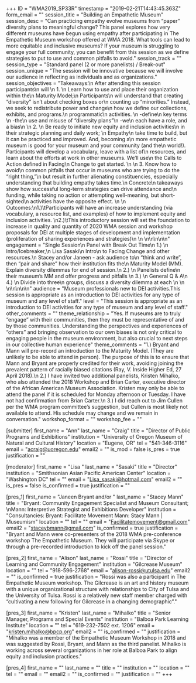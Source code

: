 +++
ID = "WMA2019_SP33R"
timestamp = "2019-02-21T14:43:45.363Z"
form_email = ""
session_title = "Building an Empathetic Museum"
session_desc = "Can practicing empathy evolve museums from “paper” diversity plans to meaningful change? This panel explores how very different museums have begun using empathy after participating in The Empathetic Museum workshop offered at WMA 2018. What tools can lead to more equitable and inclusive museums? If your museum is struggling to engage your full community, you can benefit from this session as we define strategies to put to use and common pitfalls to avoid."
session_track = ""
session_type = "Standard panel (2 or more panelists) / Break-out"
session_unique = "The session will be innovative because we will involve our audience in reflecting as individuals and as organizations."
session_objectives = "Takeaways:\n  After attending this session participants\n  will \n  1.     \n  Learn how to use and place their organization within the\n  Maturity Model;\n  Participants\n  will understand that creating “diversity” isn’t about checking boxes or\n  counting up “minorities.” Instead, we seek to redistribute power and change\n  how we define our collections, exhibits, and programs.\n  programmatic\n  activities. \n  -define\n  key terms \n  -the\n  use and misuse of “diversity plans”\n  -we\n  each have a role, and a bias\n   \n  2.     \n  Be ready to initiate new equity and inclusion activities\n  in their strategic planning and daily work; \n  Empathy\n  take time to build, but it can be practiced and improved. And, becoming a\n  more empathetic museum is good for your museum and your community (and the\n  world!). Participants will develop a vocabulary, leave with a list of\n  resources, and learn about the efforts at work in other museums. We’ll use\n  the Calls to Action defined in Facing\n  Change to get started. \n   \n  3.      Know how to avoid\n  common pitfalls that occur in museums who are trying to do the “right thing,”\n  but result in further alienating constituencies, especially understanding that building empathy takes time.\n  Concrete\n  takeaways show how successful long-term strategies can drive attendance and\n  funding, while taking no action or attempting well-meaning, but short-sighted\n  activities have the opposite effect. \n   \n  Outcomes:\n1.)\tParticipants will have an increase understanding (via vocabulary, a resource list, and examples) of how to implement equity and inclusion activities. \n2.)\tThis introductory session will set the foundation to increase in quality and quantity of 2020 WMA session and workshop proposals for DEI at multiple stages of development and implementation (proliferation of sharing experiences and strategies)\n  \n \n\n\n\n\n"
engagement = "Single Session\n  Panel with Break Out Time\n  1.)   \n  Intro/Icebreaker,\n  Lisa Sasaki\n  Intro\n  to Facing Change and other resources.\n  Stacey and/or Janeen -  ask audience to\n  “think and write”, then “pair and share” how their institution fits the\n  Maturity Model (MM). Explain diversity dilemmas for end of session.\n  2.)   \n  Panelists define\n  their museum’s MM and offer progress and pitfalls \n  3.)   \n  General Q & A\n  4.)   \n  Divide into three\n  groups, discuss a diversity dilemma at each \n  \n \n\n\n\n\n"
audience = "Museum professionals new to DEI activities.This session is appropriate as an introduction to DEI activities for any type of museum and any level of staff."
level = "This session is appropriate as an introduction to DEI activities for any type of museum and any level of staff."
other_comments = ""
theme_relationship = "Yes. If museums are to truly “engage” with their communities, then they must be representative of and by those communities. Understanding the perspectives and experiences of “others” and bringing observation to our own biases is not only critical to engaging people in the museum environment, but also crucial to next steps in our collective human experience"
theme_comments = "1.) Bryant and Mann will pre-record an introduction to the Maturity Model. (They are unlikely to be able to attend in person). The purpose of this is to ensure that Mann and Bryant are properly credited for their work, avoiding joining the prevalent pattern of racially biased citations (Ray, V. Inside Higher Ed, 27 April 2018).\n 2.) I have invited two additional panelists, Kristen Mihalko, who also attended the 2018 Workshop and Brian Carter, executive director of the African American Museum Association. Kristen may only be able to attend the panel if it is scheduled for Monday afternoon or Tuesday. I have not had confirmation from Brian Carter.\n 3.) I did reach out to Jim Cullen per the WMA program committee’s suggestion, but Cullen is most likely not available to attend. His schedule may change and we remain in conversation."
workshop_format = ""
workshop_fee = ""

[submitter]
first_name = "Ann"
last_name = "Craig"
title = "Director of Public Programs and Exhibitions"
institution = "University of Oregon Museum of Natural and Cultural History"
location = "Eugene, OR"
tel = "541-346-3116"
email = "acraig@uoregon.edu"
email2 = ""
is_mod = false
is_pres = true
justification = ""

[moderator]
first_name = "Lisa "
last_name = "Sasaki"
title = "Director"
institution = "Smithsonian Asian Pacific American Center"
location = "Washington DC"
tel = ""
email = "Lisa_sasaki@hotmail.com"
email2 = ""
is_pres = false
is_confirmed = true
justification = ""

[pres_1]
first_name = "Janeen Bryant and/or "
last_name = "Stacey Mann"
title = "Bryant: Community Engagement Specialist and Museum Consultant; \nMann: Interpretive Strategist and Exhibitions Developer"
institution = "Consultancies: Bryant: Facilitate Movement Mann: Stacy Mann | Museumism"
location = ""
tel = ""
email = "Facilitatemovement@gmail.com"
email2 = "staceybmann@gmail.com"
is_confirmed = true
justification = "Bryant and Mann were co-presenters of the 2018 WMA pre-conference workshop The Empathetic Museum. They will participate via Skype or through a pre-recorded introduction to kick off the panel session."

[pres_2]
first_name = "Alison"
last_name = "Rossi"
title = "Director of Learning and Community Engagement"
institution = "Gilcrease Museum"
location = ""
tel = "918-596-2768"
email = "alison-rossi@utulsa.edu"
email2 = ""
is_confirmed = true
justification = "Rossi was also a participant in The Empathetic Museum workshop. The Gilcrease is an art and history museum with a unique organizational structure with relationships to City of Tulsa and the University of Tulsa. Rossi is a relatively new staff member charged with “cultivating a new following for Gilcrease in a changing demographic”."

[pres_3]
first_name = "Kristen"
last_name = "Mihalko"
title = "Senior Manager, Programs and Special Events"
institution = "Balboa Park Learning Institute"
location = ""
tel = "619-232-7502 ext. 1206"
email = "kristen.mihalko@bpcp.org"
email2 = ""
is_confirmed = ""
justification = "Mihalko was a member of the Empathetic Museum Workshop in 2018 and was suggested by Rossi, Bryant, and Mann as the third panelist. Mihalko is working across several organizations in her role at Balboa Park to align equity and inclusion practices."

[pres_4]
first_name = ""
last_name = ""
title = ""
institution = ""
location = ""
tel = ""
email = ""
email2 = ""
is_confirmed = ""
justification = ""
+++
